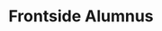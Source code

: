 ---
templateKey: people
name: Robert DeLuca
title: Frontside Alumnus
img: robert-deluca.jpg
twitter: robdel12
github: robdel12
bio: Robert has been contributing to open source for almost as long as he has been writing code. As Director of Open Source & Community Engagement, Robert is in charge of making sure Frontsiders are engaging with the wider community & giving back where they can. When not contributing to open source, he enjoys designing great JavaScript powered user experiences by crafting them in CSS/SCSS and ensuring their accessibility. In his spare time, you can find Robert hanging out by the pool with his wife & dog, tinkering on home automation, & watching college football on Saturdays (go 'canes!).
alumnus: true
---